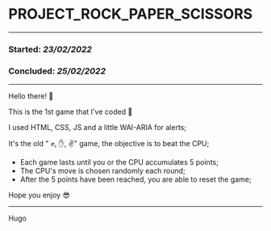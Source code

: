 PROJECT_ROCK_PAPER_SCISSORS
===========================
- - - -
### Started: _23/02/2022_ ###
### Concluded: _25/02/2022_ ###
- - - -
Hello there! 👋

This is the 1st game that I've coded 🥇

I used HTML, CSS, JS and a little WAI-ARIA for alerts;

It's the old " ✊, ✋, ✌️" game, the objective is to beat the CPU;
- Each game lasts until you or the CPU accumulates 5 points;
- The CPU's move is chosen randomly each round;
- After the 5 points have been reached, you are able to reset the game;

Hope you enjoy 😎
- - - -
Hugo

